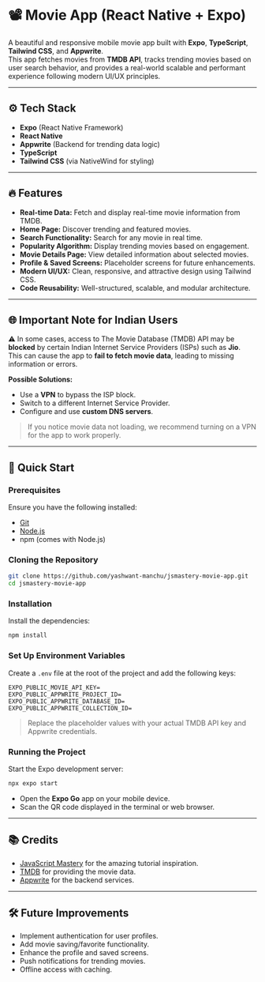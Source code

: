 # 📽️ Movie App (React Native + Expo)

A beautiful and responsive mobile movie app built with **Expo**, **TypeScript**, **Tailwind CSS**, and **Appwrite**.  
This app fetches movies from **TMDB API**, tracks trending movies based on user search behavior, and provides a real-world scalable and performant experience following modern UI/UX principles.

---

## ⚙️ Tech Stack

- **Expo** (React Native Framework)
- **React Native**
- **Appwrite** (Backend for trending data logic)
- **TypeScript**
- **Tailwind CSS** (via NativeWind for styling)

---

## 🔥 Features

- **Real-time Data:** Fetch and display real-time movie information from TMDB.
- **Home Page:** Discover trending and featured movies.
- **Search Functionality:** Search for any movie in real time.
- **Popularity Algorithm:** Display trending movies based on engagement.
- **Movie Details Page:** View detailed information about selected movies.
- **Profile & Saved Screens:** Placeholder screens for future enhancements.
- **Modern UI/UX:** Clean, responsive, and attractive design using Tailwind CSS.
- **Code Reusability:** Well-structured, scalable, and modular architecture.

---

## 🌐 Important Note for Indian Users

⚠️ In some cases, access to The Movie Database (TMDB) API may be **blocked** by certain Indian Internet Service Providers (ISPs) such as **Jio**.  
This can cause the app to **fail to fetch movie data**, leading to missing information or errors.

**Possible Solutions:**

- Use a **VPN** to bypass the ISP block.
- Switch to a different Internet Service Provider.
- Configure and use **custom DNS servers**.

> If you notice movie data not loading, we recommend turning on a VPN for the app to work properly.

---

## 🚀 Quick Start

### Prerequisites

Ensure you have the following installed:

- [Git](https://git-scm.com/)
- [Node.js](https://nodejs.org/)
- npm (comes with Node.js)

### Cloning the Repository

```bash
git clone https://github.com/yashwant-manchu/jsmastery-movie-app.git
cd jsmastery-movie-app
```

### Installation

Install the dependencies:

```bash
npm install
```

### Set Up Environment Variables

Create a `.env` file at the root of the project and add the following keys:

```env
EXPO_PUBLIC_MOVIE_API_KEY=
EXPO_PUBLIC_APPWRITE_PROJECT_ID=
EXPO_PUBLIC_APPWRITE_DATABASE_ID=
EXPO_PUBLIC_APPWRITE_COLLECTION_ID=
```

> Replace the placeholder values with your actual TMDB API key and Appwrite credentials.

### Running the Project

Start the Expo development server:

```bash
npx expo start
```

- Open the **Expo Go** app on your mobile device.
- Scan the QR code displayed in the terminal or web browser.

---

## 📚 Credits

- [JavaScript Mastery](https://www.jsmastery.pro/) for the amazing tutorial inspiration.
- [TMDB](https://www.themoviedb.org/) for providing the movie data.
- [Appwrite](https://appwrite.io/) for the backend services.

---

## 🛠️ Future Improvements

- Implement authentication for user profiles.
- Add movie saving/favorite functionality.
- Enhance the profile and saved screens.
- Push notifications for trending movies.
- Offline access with caching.
